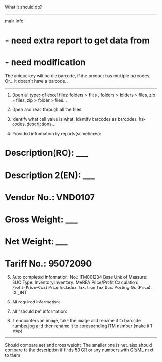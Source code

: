 What it should do?

----------------------------------------------------------------------------------------------------------------------
main info:
# - need extra report to get data from
# - need modification

The unique key will be the barcode, if the product has multiple barcodes. Or... it doesn't have a barcode...

----------------------------------------------------------------------------------------------------------------------

1. Open all types of excel files: folders > files , folders > folders > files, zip > files, zip > folder > files...

2. Open and read through all the files

3. Identify what cell value is what. Identify barcodes as barcodes, hs-codes, descriptions...
4. Provided information by reports(sometimes):
# Description(RO): ___
# Description 2(EN): ___
# Vendor No.: VND0107
# Gross Weight: ___
# Net Weight: ___
# Tariff No.: 95072090

5. Auto completed information:
No.: ITM001234
Base Unit of Measure: BUC
Type: Inventory
Inventory: MARFA
Price/Profit Calculation: Profit=Price-Cost
Price Includes Tax: true
Tax Bus. Posting Gr. (Price): CL_INT


6. All required information: 

7. All "should be" information:

8. If encounters an image, take the image and rename it to barcode number.jpg and then rename it to coresponding ITM number (make it 1 step)

----------------------------------------------------------------------------------------------------------------------

Should compare net and gross weight. The smaller one is net, also should compare to the description if finds 50 GR or any numbers with GR/ML next to them
